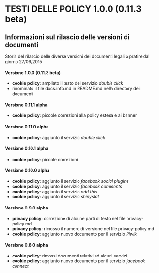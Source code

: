 # TESTI DELLE POLICY 1.0.0 (0.11.3 beta)

## Informazioni sul rilascio delle versioni di documenti

Storia del rilascio delle diverse versioni dei documenti legali a pratire dal giorno 27/06/2015

#### Versione 1.0.0 (0.11.3 beta)
* **cookie policy**: ampliato il testo del servizio *double click* 
* rinominato il file docs.info.md in README.md nella directory dei documenti

#### Versione 0.11.1 alpha
* **cookie policy**: piccole correzioni alla policy estesa e ai banner

#### Versione 0.11.0 alpha
* **cookie policy**: aggiunto il servizio *double click* 

#### Versione 0.10.1 alpha
* **cookie policy**: piccole correzioni 

#### Versione 0.10.0 alpha
* **cookie policy**: aggiunto il servizio *facebook social plugins* 
* **cookie policy**: aggiunto il servizio *facebook comments*
* **cookie policy**: aggiunto il servizio *add this*
* **cookie policy**: aggiunto il servizio *shinystat*

#### Versione 0.9.0 alpha
* **privacy policy**: correzione di alcune parti di testo nel file privacy-policy.md
* **privacy policy**: rimosso il numero di versione nel file privacy-policy.md
* **cookie policy**: aggiunto nuovo documento per il servizio *Piwik*

#### Versione 0.8.0 alpha
* **cookie policy**: rimossi documenti relativi ad alcuni servizi
* **cookie policy**: aggiunto nuovo documento per il servizio *facebook connect*

